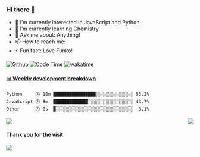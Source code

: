  ### Hi there 👋

 - 🔭 I’m currently interested in JavaScript and Python.
 - 🌱 I’m currently learning Chemistry.
 - 💬 Ask me about: Anything!
 - 📫 How to reach me: 
 - ⚡ Fun fact: Love Funko!

[![Github](https://img.shields.io/github/followers/EVAyo?label=Follow&style=social)](https://github.com/EVAyo)
![Code Time](https://img.shields.io/endpoint?style=social&url=https://codetime-api.datreks.com/badge/1959?logoColor=dark%26project=%26recentMS=0%26showProject=false)
[![wakatime](https://wakatime.com/badge/user/b490fb12-94f2-4fb4-afc7-deb540f5e8d6.svg)](https://wakatime.com/@b490fb12-94f2-4fb4-afc7-deb540f5e8d6)

<!-- waka-box start -->
#### <a href="https://gist.github.com/59f07abc8e083bfbb0b4fcd924b27fc1" target="_blank">📊 Weekly development breakdown</a>
```text
Python     🕓 10m ███████████████▉░░░░░░░░░░░░░░ 53.2%
JavaScript 🕓 8m  █████████████░░░░░░░░░░░░░░░░░ 43.7%
Other      🕓 0s  ▉░░░░░░░░░░░░░░░░░░░░░░░░░░░░░  3.1%
```
<!-- Powered by https://github.com/YouEclipse/waka-box-go . -->
<!-- waka-box end -->

<!--![Top Langs](https://github.com/EVAyo/EVAyo/blob/main/github-metrics.svg)-->

<img  align="right" src="https://github-readme-stats.vercel.app/api/top-langs/?username=EVAyo&layout=compact">

<img  align="middle" src="https://github-readme-stats.vercel.app/api?username=EVAyo&show_icons=true">


#### Thank you for the visit.
![](http://profile-counter.glitch.me/EVAyo/count.svg)
